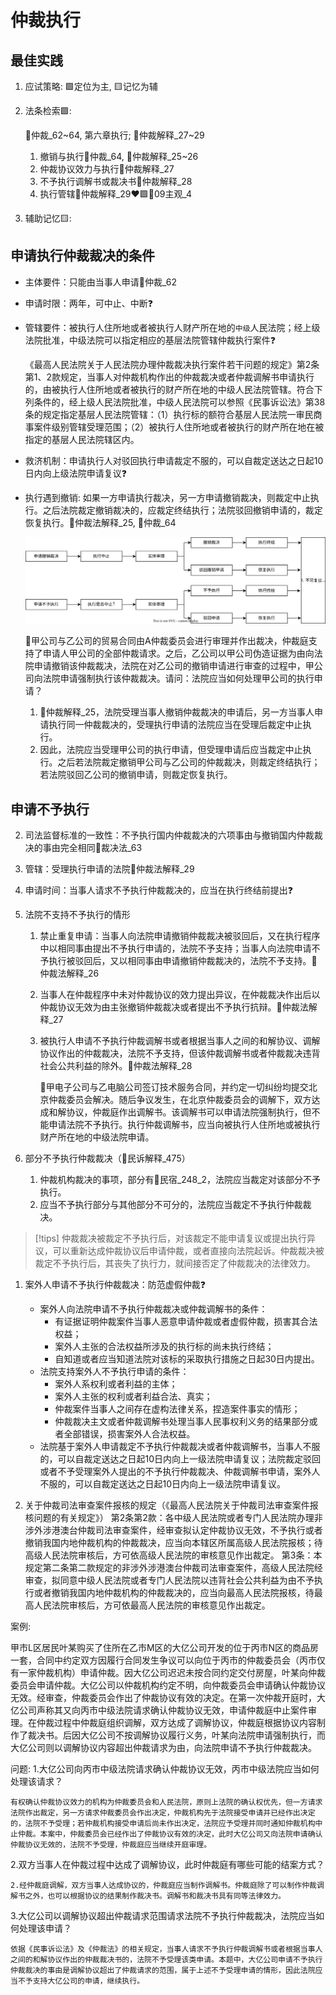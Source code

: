 # 仲裁执行


## 最佳实践



1. 应试策略: 🟩定位为主, 🟨记忆为辅
2. 法条检索🟩:
    
    🚪仲裁_62~64, 第六章执行; 🚪仲裁解释_27~29
    1. 撤销与执行🚪仲裁_64, 🚪仲裁解释_25~26
    2. 仲裁协议效力与执行🚪仲裁解释_27
    3. 不予执行调解书或裁决书🚪仲裁解释_28
    4. 执行管辖🚪仲裁解释_29❤️🟩🚪09主观_4

3. 辅助记忆🟨:



## 申请执行仲裁裁决的条件

- 主体要件：只能由当事人申请🚪仲裁_62
- 申请时限：两年，可中止、中断❓
- 管辖要件：被执行人住所地或者被执行人财产所在地的`中级`人民法院；经上级法院批准，中级法院可以指定相应的基层法院管辖仲裁执行案件❓

    《最高人民法院关于人民法院办理仲裁裁决执行案件若干问题的规定》第2条第1、2款规定，当事人对仲裁机构作出的仲裁裁决或者仲裁调解书申请执行的，由被执行人住所地或者被执行的财产所在地的中级人民法院管辖。符合下列条件的，经上级人民法院批准，中级人民法院可以参照《民事诉讼法》第38条的规定指定基层人民法院管辖：（1）执行标的额符合基层人民法院一审民商事案件级别管辖受理范围；（2）被执行人住所地或者被执行的财产所在地在被指定的基层人民法院辖区内。

- 救济机制：申请执行人对驳回执行申请裁定不服的，可以自裁定送达之日起10日内向上级法院申请复议❓
- 执行遇到撤销: 如果一方申请执行裁决，另一方申请撤销裁决，则裁定中止执行。之后法院裁定撤销裁决的，应裁定终结执行；法院驳回撤销申请的，裁定恢复执行。🚪仲裁法解释_25, 🚪仲裁_64

    ![alt text](./仲裁撤销与仲裁不予执行/仲裁撤销和仲裁不予执行.svg)

    🍐甲公司与乙公司的贸易合同由A仲裁委员会进行审理并作出裁决，仲裁庭支持了申请人甲公司的全部仲裁请求。之后，乙公司以甲公司伪造证据为由向法院申请撤销该仲裁裁决，法院在对乙公司的撤销申请进行审查的过程中，甲公司向法院申请强制执行该仲裁裁决。请问：法院应当如何处理甲公司的执行申请？

    1. 🚪仲裁解释_25，法院受理当事人撤销仲裁裁决的申请后，另一方当事人申请执行同一仲裁裁决的，受理执行申请的法院应当在受理后裁定中止执行。
    2. 因此，法院应当受理甲公司的执行申请，但受理申请后应当裁定中止执行。之后若法院裁定撤销甲公司与乙公司的仲裁裁决，则裁定终结执行；若法院驳回乙公司的撤销申请，则裁定恢复执行。


## 申请不予执行

2. 司法监督标准的一致性：不予执行国内仲裁裁决的六项事由与撤销国内仲裁裁决的事由完全相同🚪裁决法_63
1. 管辖：受理执行申请的法院🚪仲裁法解释_29
3. 申请时间：当事人请求不予执行仲裁裁决的，应当在执行终结前提出❓
4. 法院不支持不予执行的情形

    1. 禁止重复申请：当事人向法院申请撤销仲裁裁决被驳回后，又在执行程序中以相同事由提出不予执行申请的，法院不予支持；当事人向法院申请不予执行被驳回后，又以相同事由申请撤销仲裁裁决的，法院不予支持。🚪仲裁法解释_26
    2. 当事人在仲裁程序中未对仲裁协议的效力提出异议，在仲裁裁决作出后以仲裁协议无效为由主张撤销仲裁裁决或者提出不予执行抗辩。🚪仲裁法解释_27
    3. 被执行人申请不予执行仲裁调解书或者根据当事人之间的和解协议、调解协议作出的仲裁裁决，法院不予支持，但该仲裁调解书或者仲裁裁决违背社会公共利益的除外。🚪仲裁法解释_28

        🍐甲电子公司与乙电脑公司签订技术服务合同，并约定一切纠纷均提交北京仲裁委员会解决。随后争议发生，在北京仲裁委员会的调解下，双方达成和解协议，仲裁庭作出调解书。该调解书可以申请法院强制执行，但不能申请法院不予执行。执行仲裁调解书，应当向被执行人住所地或被执行财产所在地的中级法院申请。

1. 部分不予执行仲裁裁决（🚪民诉解释_475）
    1. 仲裁机构裁决的事项，部分有🚪民宿_248_2，法院应当裁定对该部分不予执行。
    2. 应当不予执行部分与其他部分不可分的，法院应当裁定不予执行仲裁裁决。

> [!tips]
> 仲裁裁决被裁定不予执行后，对该裁定不能申请复议或提出执行异议，可以重新达成仲裁协议后申请仲裁，或者直接向法院起诉。仲裁裁决被裁定不予执行后，其丧失了执行力，就间接否定了仲裁裁决的法律效力。

1. 案外人申请不予执行仲裁裁决：防范虚假仲裁❓

    - 案外人向法院申请不予执行仲裁裁决或仲裁调解书的条件：
        - 有证据证明仲裁案件当事人恶意申请仲裁或者虚假仲裁，损害其合法权益；
        - 案外人主张的合法权益所涉及的执行标的尚未执行终结；
        - 自知道或者应当知道法院对该标的采取执行措施之日起30日内提出。
    - 法院支持案外人不予执行申请的条件：
        - 案外人系权利或者利益的主体；
        - 案外人主张的权利或者利益合法、真实；
        - 仲裁案件当事人之间存在虚构法律关系，捏造案件事实的情形；
        - 仲裁裁决主文或者仲裁调解书处理当事人民事权利义务的结果部分或者全部错误，损害案外人合法权益。
    - 法院基于案外人申请裁定不予执行仲裁裁决或者仲裁调解书，当事人不服的，可以自裁定送达之日起10日内向上一级法院申请复议；法院裁定驳回或者不予受理案外人提出的不予执行仲裁裁决、仲裁调解书申请，案外人不服的，可以自裁定送达之日起10日内向上一级法院申请复议。

1. 关于仲裁司法审查案件报核的规定（《最高人民法院关于仲裁司法审查案件报核问题的有关规定》）
    第2条第2款：各中级人民法院或者专门人民法院办理非涉外涉港澳台仲裁司法审查案件，经审查拟认定仲裁协议无效，不予执行或者撤销我国内地仲裁机构的仲裁裁决，应当向本辖区所属高级人民法院报核；待高级人民法院审核后，方可依高级人民法院的审核意见作出裁定。
    第3条：本规定第二条第二款规定的非涉外涉港澳台仲裁司法审查案件，高级人民法院经审查，拟同意中级人民法院或者专门人民法院以违背社会公共利益为由不予执行或者撤销我国内地仲裁机构的仲裁裁决的，应当向最高人民法院报核，待最高人民法院审核后，方可依最高人民法院的审核意见作出裁定。



案例:

甲市L区居民叶某购买了住所在乙市M区的大亿公司开发的位于丙市N区的商品房一套，合同中约定双方因履行合同发生争议可以向位于丙市的仲裁委员会（丙市仅有一家仲裁机构）申请仲裁。因大亿公司迟迟未按合同约定交付房屋，叶某向仲裁委员会申请仲裁。大亿公司以仲裁机构约定不明，向仲裁委员会申请确认仲裁协议无效。经审查，仲裁委员会作出了仲裁协议有效的决定。在第一次仲裁开庭时，大亿公司声称其又向丙市中级法院请求确认仲裁协议无效，申请仲裁庭中止案件审理。在仲裁过程中仲裁庭组织调解，双方达成了调解协议，仲裁庭根据协议内容制作了裁决书。后因大亿公司不按调解协议履行义务，叶某向法院申请强制执行，而大亿公司则以调解协议内容超出仲裁请求为由，向法院申请不予执行仲裁裁决。

问题:
1.大亿公司向丙市中级法院请求确认仲裁协议无效，丙市中级法院应当如何处理该请求？

    有权确认仲裁协议效力的机构为仲裁委员会和人民法院，原则上法院的确认权优先，但一方请求法院作出裁定，另一方请求仲裁委员会作出决定，仲裁机构先于法院接受申请并已经作出决定的，法院不予受理；若仲裁机构接受申请后尚未作出决定，法院应予受理并同时通知仲裁机构中止仲裁。本案中，仲裁委员会已经作出了仲裁协议有效的决定，此时大亿公司又向法院申请确认仲裁协议无效的，法院不予受理，仲裁庭应当继续开庭审理。

2.双方当事人在仲裁过程中达成了调解协议，此时仲裁庭有哪些可能的结案方式？

    2.经仲裁庭调解，双方当事人达成协议的，仲裁庭应当制作调解书。仲裁庭除了可以制作仲裁调解书之外，也可以根据协议的结果制作裁决书。调解书和裁决书具有同等法律效力。

3.大亿公司以调解协议超出仲裁请求范围请求法院不予执行仲裁裁决，法院应当如何处理该申请？

    依据《民事诉讼法》及《仲裁法》的相关规定，当事人请求不予执行仲裁调解书或者根据当事人之间的和解协议作出的仲裁裁决书的，法院不予受理该类申请。本题中，大亿公司申请不予执行仲裁裁决的事由是调解协议超出了仲裁请求的范围，属于上述不予受理申请的情形，因此法院应当不予支持大亿公司的申请，继续执行。


